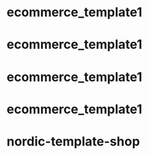 # ecommerce_template1
# ecommerce_template1
# ecommerce_template1
# ecommerce_template1
# nordic-template-shop
